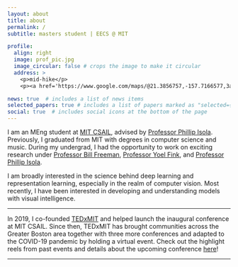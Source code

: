 ```yaml
---
layout: about
title: about
permalink: /
subtitle: masters student | EECS @ MIT

profile:
  align: right
  image: prof_pic.jpg
  image_circular: false # crops the image to make it circular
  address: >
    <p>mid-hike</p>
    <p><a href='https://www.google.com/maps/@21.3856757,-157.7166577,3a,75y,20.89h,104.12t/data=!3m8!1e1!3m6!1sAF1QipMhyEMvFdtnPwALh5LUrjL8lMKieiT0k-7y0-Y-!2e10!3e11!6shttps:%2F%2Flh5.googleusercontent.com%2Fp%2FAF1QipMhyEMvFdtnPwALh5LUrjL8lMKieiT0k-7y0-Y-%3Dw203-h100-k-no-pi-0-ya55.89416-ro-0-fo100!7i8704!8i4352'>somewhere in o'ahu</a></p>

news: true  # includes a list of news items
selected_papers: true # includes a list of papers marked as "selected={true}"
social: true  # includes social icons at the bottom of the page
---
```


I am an MEng student at <a href='https://csail.mit.edu/'>MIT CSAIL</a>, advised by <a href='http://web.mit.edu/phillipi/'>Professor Phillip Isola</a>. Previously, I graduated from MIT with degrees in computer science and music. During my undergrad, I had the opportunity to work on exciting research under <a href='https://billf.mit.edu/'>Professor Bill Freeman</a>, <a href='http://mit-pbg.mit.edu/'>Professor Yoel Fink</a>, and <a href='http://web.mit.edu/phillipi/'>Professor Phillip Isola</a>.

I am broadly interested in the science behind deep learning and representation learning, especially in the realm of computer vision. Most recently, I have been interested in developing and understanding models with visual intelligence.
<hr>
In 2019, I co-founded <a href='https://tedx.mit.edu'>TEDxMIT</a> and helped launch the inaugural conference at MIT CSAIL. Since then, TEDxMIT has brought communities across the Greater Boston area together with three more conferences and adapted to the COVID-19 pandemic by holding a virtual event. Check out the highlight reels from past events and details about the upcoming conference <a href='https://tedx.mit.edu/'>here</a>!
<hr>